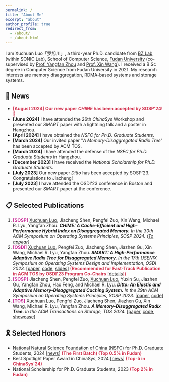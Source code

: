 ```yaml
---
permalink: /
title: "About Me"
excerpt: "about"
author_profile: true
redirect_from: 
  - /about/
  - /about.html
---
```

I am Xuchuan Luo「罗旭川」, a third-year Ph.D. candidate from [BZ Lab](https://appsrv.cse.cuhk.edu.hk/~yfzhou/) (within SONIC Lab), School of Computer Science, [Fudan University](https://www.fudan.edu.cn/en/) (co-supervised by [Prof. Yangfan Zhou](https://cs.fudan.edu.cn/3f/a9/c25909a278441/page.htm) and [Prof. Xin Wang](https://cs.fudan.edu.cn/3f/7e/c25906a278398/page.htm)). I received a B.Sc degree in Computer Science from Fudan University in 2021. My research interests are memory disaggregation, RDMA-based systems and storage systems.


📢 News
---
* <span style="color:#d33954;">**[August 2024] Our new paper *CHIME* has been accepted by SOSP'24! 🎉**</span>
* **[June 2024]** I have attended the 26th *ChinaSys* Workshop and presented our *SMART* paper with a lightning talk and a poster in Hangzhou.
* **[April 2024]** I have obtained the *NSFC for Ph.D. Graduate Students*.
* **[March 2024]** Our invited paper "*A Memory-Disaggregated Radix Tree*" has been accepted by ACM TOS.
* **[March 2024]** I have attended the defense of the *NSFC for Ph.D. Graduate Students* in Hangzhou.
* **[December 2023]** I have received the *National Scholarship for Ph.D. Graduate Students*.
* **[July 2023]** Our new paper *Ditto* has been accepted by SOSP'23. Congratulations to Jiacheng!
* **[July 2023]** I have attended the OSDI'23 conference in Boston and presented our *SMART* paper at the conference.


📋 Selected Publications
---
1. <strong style="color:#c93199;">[SOSP]</strong>
<u>Xuchuan Luo</u>, Jiacheng Shen, Pengfei Zuo, Xin Wang, Michael R. Lyu, Yangfan Zhou.
***CHIME: A Cache-Efficient and High-Performance Hybrid Index on Disaggregated Memory.***
*In the 30th ACM Symposium on Operating Systems Principles, SOSP 2024.* *([To appear](https://sigops.org/s/conferences/sosp/2024/accepted.html))*
2. <strong style="color:#c93199;">[OSDI]</strong>
<u>Xuchuan Luo</u>, Pengfei Zuo, Jiacheng Shen, Jiazhen Gu, Xin Wang, Michael R. Lyu, Yangfan Zhou.
***SMART: A High-Performance Adaptive Radix Tree for Disaggregated Memory.***
*In the 17th USENIX Symposium on Operating Systems Design and Implementation, OSDI 2023.*
[[paper](https://www.usenix.org/system/files/osdi23-luo.pdf), [code](https://github.com/dmemsys/SMART), [slides](https://www.usenix.org/system/files/osdi23_slides_luo.pdf)]
<span style="color:#d33954 !important;">**(Recommended for Fast-Track Publication in ACM TOS by OSDI'23 Program Co-Chairs** [[details](https://dl.acm.org/doi/10.1145/3654801)]**)**</span>
3. <strong style="color:#c93199;">[SOSP]</strong>
Jiacheng Shen, Pengfei Zuo, <u>Xuchuan Luo</u>, Yuxin Su, Jiazhen Gu, Yangfan Zhou, Hao Feng, and Michael R. Lyu.
***Ditto: An Elastic and Adaptive Memory-Disaggregated Caching System.***
*In the 29th ACM Symposium on Operating Systems Principles, SOSP 2023.*
[[paper](https://dl.acm.org/doi/10.1145/3600006.3613144), [code](https://github.com/dmemsys/Ditto)]
4. <strong style="color:#c93199;">[TOS]</strong>
<u>Xuchuan Luo</u>, Pengfei Zuo, Jiacheng Shen, Jiazhen Gu, Xin Wang, Michael R. Lyu, Yangfan Zhou.
***A Memory-Disaggregated Radix Tree.***
*In the ACM Transactions on Storage, TOS 2024.*
[[paper](https://dl.acm.org/doi/10.1145/3664289), [code](https://github.com/dmemsys/SMART/tree/extended-version), [showcase](https://link.growkudos.com/1nfo5bx18u8)]
<!-- <span style="color:#d33954;">**(Invited Paper)**</span> -->
<!-- 5. <strong style="color:#c93199;">[FAST]</strong>
Jiacheng Shen, Pengfei Zuo, <u>Xuchuan Luo</u>, Tianyi Yang, Yuxin Su, Yangfan Zhou, and Michael R. Lyu.
***FUSEE: A Fully Memory-Disaggregated Key-Value Store.***
*In the 21st USENIX Conference on File and Storage Technologies, FAST 2023.*
[[paper](https://www.usenix.org/system/files/fast23-shen.pdf), [code](https://github.com/dmemsys/FUSEE), [slides](https://www.usenix.org/sites/default/files/conference/protected-files/fast23_slides_shen.pdf)] -->



🎗️ Selected Honors
---
* [National Natural Science Foundation of China (NSFC)](https://www.nsfc.gov.cn/) for Ph.D. Graduate Students, 2024 [[news](https://mp.weixin.qq.com/s/mF7hdDoAGUkvgnFvx0hAOA)] <span style="color:#d33954;">**(The First Batch) (Top 0.5% in Fudan)**</span>
* Best Spotlight Paper Award in ChinaSys, 2024 [[news](https://mp.weixin.qq.com/s/kdix73_Rek42dAL_9TnJuA)] <span style="color:#d33954;">**(Top-5 in ChinaSys'24)**</span>
* National Scholarship for Ph.D. Graduate Students, 2023 <span style="color:#d33954;">**(Top 2% in Fudan)**</span>
<!-- * Rising Innovation Star Award at Huawei Cloud, 2023 [[news](https://www.huaweicloud.com/lab/storage/news_innovative_star_2023.html)] -->

